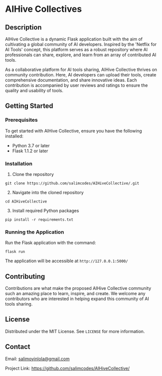 # AIHive Collectives

## Description

AIHive Collective is a dynamic Flask application built with the aim of cultivating a global community of AI developers. Inspired by the 'Netflix for AI Tools' concept, this platform serves as a robust repository where AI professionals can share, explore, and learn from an array of contributed AI tools.

As a collaborative platform for AI tools sharing, AIHive Collective thrives on community contribution. Here, AI developers can upload their tools, create comprehensive documentation, and share innovative ideas. Each contribution is accompanied by user reviews and ratings to ensure the quality and usability of tools.

## Getting Started

### Prerequisites

To get started with AIHive Collective, ensure you have the following installed:

- Python 3.7 or later
- Flask 1.1.2 or later

### Installation

1. Clone the repository

```
git clone https://github.com/salimcodes/AIHiveCollective/.git
```


2. Navigate into the cloned repository

```
cd AIHiveCollective
```


3. Install required Python packages

```
pip install -r requirements.txt
```


### Running the Application

Run the Flask application with the command:

```
flask run
```


The application will be accessible at `http://127.0.0.1:5000/`

## Contributing

Contributions are what make the proposed AIHive Collective community such an amazing place to learn, inspire, and create. We welcome any contributors who are interested in helping expand this community of AI tools sharing.

## License

Distributed under the MIT License. See `LICENSE` for more information.

## Contact

Email: salimoyinlola@gmail.com

Project Link: https://github.com/salimcodes/AIHiveCollective/
